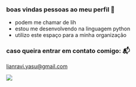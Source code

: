 ### boas vindas pessoas ao meu perfil 🐨

- podem me chamar de lih 
- estou me desenvolvendo na linguagem python 
- utilizo este espaço para a minha organização 

### caso queira entrar em contato comigo: 📬
lianravi.yasu@gmail.com


![](https://media1.tenor.com/m/Jva8pRvDDzEAAAAC/sk8.gif)
